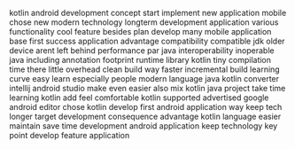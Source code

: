 kotlin android development concept start implement new application mobile chose new modern technology longterm development application various functionality cool feature besides plan develop many mobile application base first success application advantage compatibility compatible jdk older device arent left behind performance par java interoperability inoperable java including annotation footprint runtime library kotlin tiny compilation time there little overhead clean build way faster incremental build learning curve easy learn especially people modern language java kotlin converter intellij android studio make even easier also mix kotlin java project take time learning kotlin add feel comfortable kotlin supported advertised google android editor chose kotlin develop first android application way keep tech longer target development consequence advantage kotlin language easier maintain save time development android application keep technology key point develop feature application